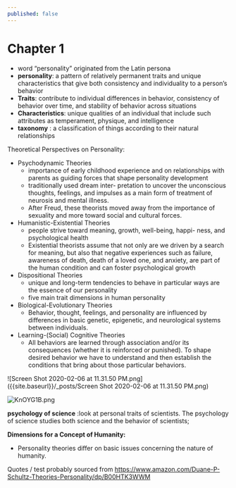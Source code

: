 ```yaml
---
published: false
---
```

# Chapter 1
-  word “personality” originated from the Latin persona
- **personality**: a pattern of relatively permanent traits and unique characteristics that give both consistency and individuality to a person’s behavior
- **Traits**: contribute to individual differences in behavior, consistency of behavior over time, and stability of behavior across situations
- **Characteristics**: unique qualities of an individual that include such attributes as temperament, physique, and intelligence
- **taxonomy** : a classification of things according to their natural relationships

Theoretical Perspectives on Personality:
- Psychodynamic Theories
	- importance of early childhood experience and on relationships with parents as guiding forces that shape personality development
    -  traditionally used dream inter- pretation to uncover the unconscious thoughts, feelings, and impulses as a main form of treatment of neurosis and mental illness.
    - After Freud, these theorists moved away from the importance of sexuality and more toward social and cultural forces.
- Humanistic-Existential Theories
	- people strive toward meaning, growth, well-being, happi- ness, and psychological health
    - Existential theorists assume that not only are we driven by a search for meaning, but also that negative experiences such as failure, awareness of death, death of a loved one, and anxiety, are part of the human condition and can foster psychological growth
- Dispositional Theories
	- unique and long-term tendencies to behave in particular ways are the essence of our personality
    - five main trait dimensions in human personality
- Biological-Evolutionary Theories
	- Behavior, thought, feelings, and personality are influenced by differences in basic genetic, epigenetic, and neurological systems between individuals. 
- Learning-(Social) Cognitive Theories
	- All behaviors are learned through association and/or its consequences (whether it is reinforced or punished). To shape desired behavior we have to understand and then establish the conditions that bring about those particular behaviors.

![Screen Shot 2020-02-06 at 11.31.50 PM.png]({{site.baseurl}}/_posts/Screen Shot 2020-02-06 at 11.31.50 PM.png)

![KnOYG1B.png]({{site.baseurl}}/_posts/KnOYG1B.png)


**psychology of science** :look at personal traits of scientists. The psychology of science studies both science and the behavior of scientists; 

**Dimensions for a Concept of Humanity:**
- Personality theories differ on basic issues concerning the nature of humanity.


Quotes / test probably sourced from https://www.amazon.com/Duane-P-Schultz-Theories-Personality/dp/B00HTK3WWM
